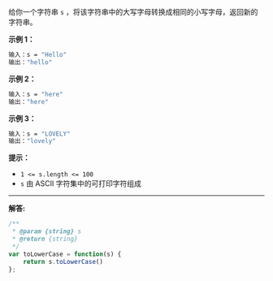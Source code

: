 给你一个字符串 `s` ，将该字符串中的大写字母转换成相同的小写字母，返回新的字符串。

**示例 1：**

```bash
输入：s = "Hello"
输出："hello"
```

**示例 2：**

```bash
输入：s = "here"
输出："here"
```

**示例 3：**

```bash
输入：s = "LOVELY"
输出："lovely"
```

**提示：**

- `1 <= s.length <= 100`
- `s` 由 ASCII 字符集中的可打印字符组成

***
**解答:**

```javascript
/**
 * @param {string} s
 * @return {string}
 */
var toLowerCase = function(s) {
    return s.toLowerCase()
};
```

